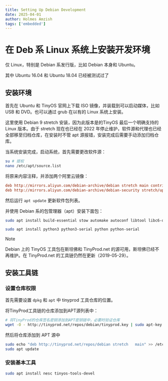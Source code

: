 ```yaml
---
title: Setting Up Debian Development
date: 2025-04-01
author: Holmes Amzish
tags: ['embedded']
---
```


# 在 Deb 系 Linux 系统上安装开发环境

仅 Linux，特别是 Debian 系发行版，比如 Debian 本身和 Ubuntu。

其中 Ubuntu 16.04 和 Ubuntu 18.04 已经被测试过了

## 安装环境

首先在 Ubuntu 和 TinyOS 官网上下载 ISO 镜像，并装载到可以启动媒体，比如 USB 和 DVD。也可以通过 grub 在以有的 Linux 系统上安装。

这里使用 Debian 9 stretch 安装，因为此版本是的TinyOS 最后一个明确支持的 Linux 版本。由于 stretch 现在也已经在 2022 年停止维护，软件源和代理也已经全部移至归档仓库，在安装时不管 apt 源报错，安装完成后需要手动添加归档仓库。

当系统安装完成，启动系统，首先需要更改软件源：

```bash
su # 提权
nano /etc/apt/source.list
```

将原来内容注释，并添加两个阿里云镜像：

```ini
deb http://mirrors.aliyun.com/debian-archive/debian stretch main contrib non-free
deb http://mirrors.aliyun.com/debian-archive/debian-security stretch/updates main contrib non-free
```

然后运行 `apt update` 更新软件包列表。



并使用 Debian 系的包管理器（apt）安装下面包：

```bash
sudo apt install build-essential stow automake autoconf libtool libc6-dev git-core git-daemon-run git-doc git-email git-gui gitk gitmagic openssh-client openssh-server graphviz

sudo apt install python3 python3-serial python python-serial
```

>[!NOTE]
>
>Debian 上的 TinyOS 工具包在斯坦佛和 TinyProd.net 的源可用，斯坦佛已经不再维护。在 TinyProd.net 的工具链仍然在更新（2019-05-29）。

## 安装工具链

### 设置仓库权限

首先需要设置 `dpkg` 和 `apt` 中 tinyprod 工具仓库的位置。

将TinyProd工具链的仓库添加到APT源列表中：

```bash
# 将TinyProd的仓库签名密钥添加到APT密钥链中，必要时验证仓库
wget -O - http://tinyprod.net/repos/debian/tinyprod.key | sudo apt-key add -
```

然后将仓库添加到 APT 源中

```bash
sudo echo "deb http://tinyprod.net/repos/debian stretch   main" >> /etc/apt/sources.list.d/tinyprod-debian.list
sudo apt update
```

### 安装基本工具

```bash
sudo apt install nesc tinyos-tools-devel
```



## 